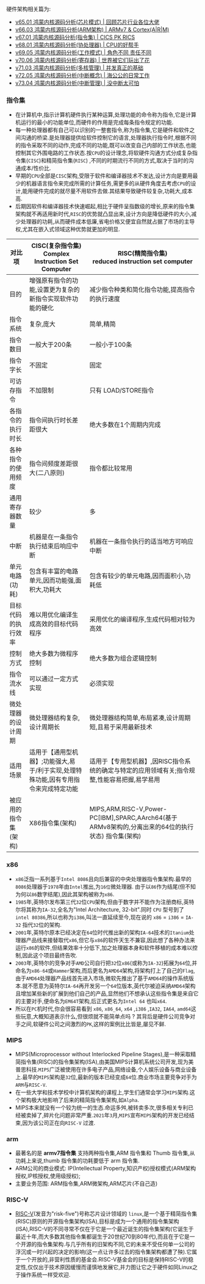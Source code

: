 
硬件架构相关篇为: 

* [v65.01 鸿蒙内核源码分析(芯片模式) | 回顾芯片行业各位大佬](/blog/65.md)
* [v66.03 鸿蒙内核源码分析(ARM架构) | ARMv7 & Cortex(A|R|M)](/blog/66.md)
* [v67.01 鸿蒙内核源码分析(指令集) | CICS PK RICS](/blog/67.md)
* [v68.01 鸿蒙内核源码分析(协处理器) | CPU的好帮手 ](/blog/68.md)
* [v69.05 鸿蒙内核源码分析(工作模式) | 角色不同 责任不同](/blog/69.md)
* [v70.06 鸿蒙内核源码分析(寄存器) | 世界被它们玩出了花](/blog/70.md)
* [v71.03 鸿蒙内核源码分析(多核管理) | 并发真正的基础](/blog/71.md)
* [v72.05 鸿蒙内核源码分析(中断概念) | 海公公的日常工作](/blog/72.md)
* [v73.04 鸿蒙内核源码分析(中断管理) | 没中断太可怕](/blog/73.md)


### 指令集

* 在计算机中,指示计算机硬件执行某种运算,处理功能的命令称为指令,它是计算机运行的最小的功能单位,而硬件的作用是完成每条指令规定的功能.
* 每一种处理器都有自己可以识别的一整套指令,称为指令集,它是硬件和软件之间沟通的桥梁.是处理器提供给软件控制它的语言,处理器执行指令时,根据不同的指令采取不同的动作,完成不同的功能,既可以改变自己内部的工作状态,也能控制其它外围电路的工作状态.按`CPU`的设计理念,将软硬件沟通方式分成复杂指令集(`CISC`)和精简指令集(`RISC`) ,不同的时期流行不同的方式,取决于当时的沟通成本/性价比.
* 早期的`CPU`全部是`CISC`架构,受限于软件和编译器技术不发达,设计方向是要用最少的机器语言指令来完成所需的计算任务,需更多的从硬件角度去考虑`CPU`的设计,能用硬件完成的就尽量不用软件去做.其结果导致硬件较复杂,功耗大,成本高.
* 后期因软件和编译器技术快速崛起,相比于硬件呈指数级的增长,原来的指令集架构就不再适用新时代,`RISC`的优势就凸显出来,设计方向是降低硬件的大小,减少处理器的功耗,从而硬件成本低廉,省电价格又便宜自然就占据了市场的主导权,尤其在嵌入式领域这种优势就更加的明显.

|对比项|CISC(复杂指令集)<br>Complex Instruction Set Computer|RISC(精简指令集)<br>reduced instruction set computer|
|-|-|-|
|目的| 增强原有指令的功能,设置更为复杂的新指令实现软件功能的硬化 |减少指令种类和简化指令功能,提高指令的执行速度|
|指令系统| 复杂,庞大 |简单,精简|
|指令数目| 一般大于200条| 一般小于100条|
|指令字长| 不固定| 固定|
|可访存指令| 不加限制| 只有 LOAD/STORE指令|
|各指令的执行时长| 指令间执行时长差距很大 |绝大多数在1个周期内完成|
|各种指令的使用频度|指令间频度差距很大(二八原则)| 指令都比较常用|
|通用寄存器数量| 较少| 多|
|中断| 机器是在一条指令执行结束后响应中断| 机器在一条指令执行的适当地方可响应中断|
|单元电路(功耗)| 包含有丰富的电路单元,因而功能强,面积大,功耗大| 包含有较少的单元电路,因而面积小,功耗低|
|目标代码的执行效率 |难以用优化编译生成高效的目标代码程序| 采用优化的编译程序,生成代码相对较为高效|
|控制方式| 绝大多数为微程序控制| 绝大多数为组合逻辑控制|
|指令流水线| 可以通过一定方式实现| 必须实现|
|微处理器的设计周期 |微处理器结构复杂,设计周期长 |微处理器结构简单,布局紧凑,设计周期短,且易于采用最新技术|
|适用场景| 适用于【通用型机器】;功能强大,易于/利于实现,处理特殊功能,因有专用指令来完成特定功能 |适用于【专用型机器】,因RISC指令系统的确定与特定的应用领域有关;指令规整,性能容易把握,易学易用|
|被应用的指令集(架构) |X86指令集(架构) |MIPS,ARM,RISC-V,Power-PC[IBM],SPARC,AArch64(基于ARMv8架构的,分离出来的64位的执行状态) 指令集(架构)|

### x86

* `x86`泛指一系列基于`Intel 8086`且向后兼容的中央处理器指令集架构.最早的`8086`处理器于`1978`年由`Intel`推出,为`16位`微处理器. 由于以`86`作为结尾(但不知为何以`86`数字结尾),因此其架构被称为`x86`.
* `1985`年,英特尔发布第三代`32`位`CPU`架构,但由于数字并不能作为注册商标,英特尔将其称为`IA-32`,全名为"Intel Architecture, 32-bit".同时 `CPU` 型号到了 `intel 80386`,所以也称为`i386`,叫法一直延续至今,现在说的 `x86` = `i386` = `IA-32` 指代`32`位的架构.
* `2001`年,英特尔原本已经决定在`64`位时代推出新的架构`IA-64`技术的`Itanium`处理器产品线来接替取代`x86`,但它与`x86`的软件天生不兼容,因此想了各种办法来运行`x86`的软件,但结果效率十分低下,加之处理器本身和软件移植的成本难以控制,因此这个项目最终告吹.
* `2003`年,英特尔的竞争对手`AMD`公司自行把`32`位`x86`(或称为`IA-32`)拓展为`64`位,并命名为`x86-64`或`Hammer`架构,而后更名为`AMD64`架构,将架构打上了自己的`Flag`,由于`AMD64`处理器产品线首先进入市场,微软先推出了基于`AMD64`的操作系统版本.就不愿意为英特尔`IA-64`再开发另一个`64`位版本,英代尔被迫采纳`AMD64`架构且增加某些新的扩展到他们自己的产品,显然他们不想承认这些指令集是来自它的主要对手,便命名为`EM64T`架构,后正式更名为`Intel 64` 也叫`x64`.
* 所以在`PC`机时代,你会很容易看到 `x86`, `x86_64`, `x64` ,`i386` ,`IA32`, `IA64`, `amd64`这些玩意,大概知道表示什么,但很烦就不能简单点吗 ? 其背后是硬件公司竞争对手之间,软硬件公司之间激烈的`PK`,这样的案例比比皆是,屡见不鲜.

### MIPS

* MIPS(Microprocessor without Interlocked Pipeline Stages),是一种采取精简指令集(RISC)的指令集架构(ISA),由美国MIPS计算机系统公司开发,现为美普思科技.`MIPS`广泛被使用在许多电子产品,网络设备,个人娱乐设备与商业设备上.最早的`MIPS`架构是`32`位,最新的版本已经变成`64`位.商业市场主要竞争对手为`ARM`与`RISC-V`.
* 在一些大学和技术学校中计算机架构的课程上,学生们通常会学习`MIPS`架构.这个架构极大地影响了后来的精简指令集架构,如`Alpha`.
* MIPS本来就没有一个较为统一的生态.命运多舛,被转卖多次,很多相关专利已经被卖掉了,碎片化问题非常严重.`2021`年`3`月,`MIPS`宣布`MIPS`架构的开发已经结束,因为该公司正在向`RISC-V` 过渡.

### arm

* 最著名的是 **armv7指令集** 支持两种指令集,ARM 指令集和 Thumb 指令集,从功耗上来说,thumb 指令集的功耗要低于 arm 指令集.
* ARM公司的商业模式: IP(Intellectual Property,知识产权)授权模式(ARM架构授权,IP核授权,使用级授权);
* 主要业务范围: ARM指令集,ARM微架构,ARM芯片(不自己造)

### RISC-V

* [RISC-V](https://riscv.org/china/)(发音为"risk-five")号称芯片设计领域的 `linux`,是一个基于精简指令集(RISC)原则的开源指令集架构(ISA),目标是成为一个通用的指令集架构(ISA),RISC-V的不同寻常不仅在于它是一个最近诞生的指令集架构(它诞生于最近十年,而大多数其他指令集都诞生于20世纪70到80年代),而且在于它是一个开源的指令集架构.与几乎所有的旧架构不同,它的未来不受任何单一公司的浮沉或一时兴起的决定的影响(这一点让许多过去的指令集架构都遭了殃).它属于一个开放的,非营利性质的基金会.RISC-V基金会的目标是保持RISC-V的稳定性,仅仅出于技术原因缓慢而谨慎地发展它,并力图让它之于硬件如同Linux之于操作系统一样受欢迎.















  

